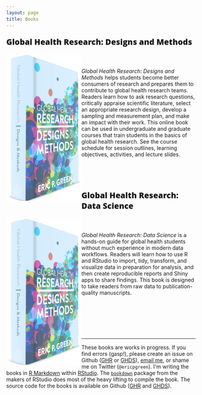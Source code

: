```yaml
---
layout: page
title: Books
---
```


<p style="font-size:150%;font-family: 'Open Sans', 'Helvetica Neue', Helvetica, Arial, sans-serif;font-weight: 800;">Global Health Research: Designs and Methods</p>


<a href="http://www.designsandmethods.com/ebook/"><img src="/img/ghr-cover-web.png" style="width: 200px; float:left;" /></a> 
<br>
<br>
<i>Global Health Research: Designs and Methods</i> helps students become better consumers of research and prepares them to contribute to global health research teams. Readers learn how to ask research questions, critically appraise scientific literature, select an appropriate research design, develop a sampling and measurement plan, and make an impact with their work. This online book can be used in undergraduate and graduate courses that train students in the basics of global health research. See the course schedule for session outlines, learning objectives, activities, and lecture slides.

<br>
<br>
<br>

<p style="font-size:150%;font-family: 'Open Sans', 'Helvetica Neue', Helvetica, Arial, sans-serif;font-weight: 800;">Global Health Research: Data Science</p>

<a href="http://www.designsandmethods.com/ghds/"><img src="/img/ghr-cover-web.png" style="width: 200px; float:left;" /></a> 
<br>
<br>
<i>Global Health Research: Data Science</i> is a hands-on guide for global health students without much experience in modern data workflows. Readers will learn how to use R and RStudio to import, tidy, transform, and visualize data in preparation for analysis, and then create reproducible reports and Shiny apps to share findings. This book is designed to take readers from raw data to publication-quality manuscripts.   

<br>
<br>
<br>
<br>
<br>

* * * 

These books are works in progress. If you find errors (gasp!), please create an issue on Github ([GHR](https://github.com/ericpgreen/GHRbook) or [GHDS](https://github.com/ericpgreen/GHDS)), [email me](eric.green@duke.edu), or shame me on Twitter (`@ericpgreen`). I'm writing the books in [R Markdown](http://rmarkdown.rstudio.com/) within [RStudio](https://www.rstudio.com/). The [`bookdown`](https://github.com/rstudio/bookdown) package from the makers of RStudio does most of the heavy lifting to compile the book. The source code for the books is available on Github ([GHR](https://github.com/ericpgreen/GHRbook) and [GHDS](https://github.com/ericpgreen/GHDS)).

